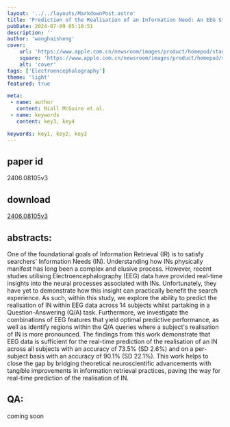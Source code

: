 ```yaml
---
layout: '../../layouts/MarkdownPost.astro'
title: 'Prediction of the Realisation of an Information Need: An EEG Study'
pubDate: 2024-07-09 05:10:51
description: ''
author: 'wanghaisheng'
cover:
    url: 'https://www.apple.com.cn/newsroom/images/product/homepod/standard/Apple-HomePod-hero-230118_big.jpg.large_2x.jpg'
    square: 'https://www.apple.com.cn/newsroom/images/product/homepod/standard/Apple-HomePod-hero-230118_big.jpg.large_2x.jpg'
    alt: 'cover'
tags: ['Electroencephalography'] 
theme: 'light'
featured: true

meta:
 - name: author
   content: Niall McGuire et.al.
 - name: keywords
   content: key3, key4

keywords: key1, key2, key3
---
```


## paper id
2406.08105v3
## download
[2406.08105v3](http://arxiv.org/abs/2406.08105v3)
## abstracts:
One of the foundational goals of Information Retrieval (IR) is to satisfy searchers' Information Needs (IN). Understanding how INs physically manifest has long been a complex and elusive process. However, recent studies utilising Electroencephalography (EEG) data have provided real-time insights into the neural processes associated with INs. Unfortunately, they have yet to demonstrate how this insight can practically benefit the search experience. As such, within this study, we explore the ability to predict the realisation of IN within EEG data across 14 subjects whilst partaking in a Question-Answering (Q/A) task. Furthermore, we investigate the combinations of EEG features that yield optimal predictive performance, as well as identify regions within the Q/A queries where a subject's realisation of IN is more pronounced. The findings from this work demonstrate that EEG data is sufficient for the real-time prediction of the realisation of an IN across all subjects with an accuracy of 73.5% (SD 2.6%) and on a per-subject basis with an accuracy of 90.1% (SD 22.1%). This work helps to close the gap by bridging theoretical neuroscientific advancements with tangible improvements in information retrieval practices, paving the way for real-time prediction of the realisation of IN.
## QA:
coming soon
